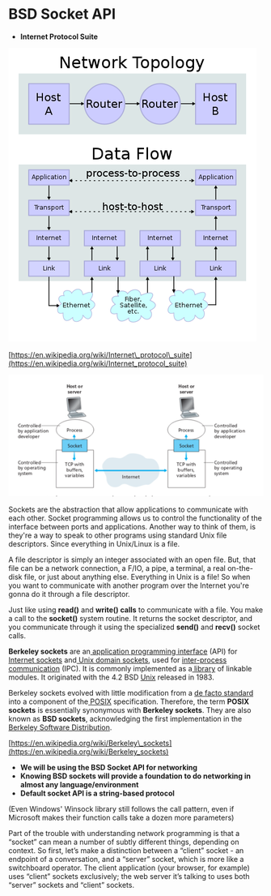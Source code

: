 # BSD Socket API

* **Internet Protocol Suite**

![](../../.gitbook/assets/ip_stack_connections.svg.png)

[https://en.wikipedia.org/wiki/Internet\_protocol\_suite](https://en.wikipedia.org/wiki/Internet_protocol_suite)

![](../../.gitbook/assets/ineternet-socket.png)

Sockets are the abstraction that allow applications to communicate with each other. Socket programming allows us to control the functionality of the interface between ports and applications. Another way to think of them, is they're a way to speak to other programs using standard Unix file descriptors. Since everything in Unix/Linux is a file.

A file descriptor is simply an integer associated with an open file. But, that file can be a network connection, a F/IO, a pipe, a terminal, a real on-the-disk file, or just about anything else. Everything in Unix is a file! So when you want to communicate with another program over the Internet you're gonna do it through a file descriptor.

Just like using **read\(\)** and **write\(\) calls** to communicate with a file. You make a call to the  **socket\(\)** system routine. It returns the socket descriptor, and you communicate through it using the specialized **send\(\)** and **recv\(\)** socket calls.

**Berkeley sockets**  are an[ application programming interface](https://en.wikipedia.org/wiki/Application_programming_interface) \(API\) for [Internet sockets](https://en.wikipedia.org/wiki/Internet_socket) and[ Unix domain sockets](https://en.wikipedia.org/wiki/Unix_domain_socket), used for [inter-process communication](https://en.wikipedia.org/wiki/Inter-process_communication) \(IPC\). It is commonly implemented as a[ library](https://en.wikipedia.org/wiki/Library_%28computing%29) of linkable modules. It originated with the 4.2 BSD [Unix](https://en.wikipedia.org/wiki/Unix) released in 1983.

Berkeley sockets evolved with little modification from a [de facto standard](https://en.wikipedia.org/wiki/De_facto_standard) into a component of the[ POSIX](https://en.wikipedia.org/wiki/POSIX) specification. Therefore, the term  **POSIX sockets**  is essentially synonymous with **Berkeley sockets**. They are also known as **BSD sockets**, acknowledging the first implementation in the [Berkeley Software Distribution](https://en.wikipedia.org/wiki/Berkeley_Software_Distribution).

[https://en.wikipedia.org/wiki/Berkeley\_sockets](https://en.wikipedia.org/wiki/Berkeley_sockets)

* **We will be using the BSD Socket API for networking**
* **Knowing BSD sockets will provide a foundation to do networking in almost any language/environment**
* **Default socket API is a string-based protocol**

\(Even Windows' Winsock library still follows the call pattern, even if Microsoft makes their function calls take a dozen more parameters\)

Part of the trouble with understanding network programming is that a “socket” can mean a number of subtly different things, depending on context. So first, let’s make a distinction between a “client” socket - an endpoint of a conversation, and a “server” socket, which is more like a switchboard operator. The client application \(your browser, for example\) uses “client” sockets exclusively; the web server it’s talking to uses both “server” sockets and “client” sockets.

